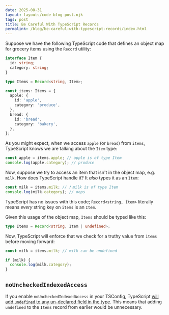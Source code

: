 ```yaml
---
date: 2025-08-31
layout: layouts/code-blog-post.njk
tags: post
title: Be Careful With TypeScript Records
permalink: /blog/be-careful-with-typescript-records/index.html
---
```


Suppose we have the following TypeScript code that defines an object map for grocery items using the `Record` utility:

```typescript
interface Item {
  id: string;
  category: string;
}

type Items = Record<string, Item>;

const items: Items = {
  apple: {
    id: 'apple',
    category: 'produce',
  },
  bread: {
    id: 'bread',
    category: 'bakery',
  },
};
```

As you might expect, when we access `apple` (or `bread`) from `items`, TypeScript knows we are talking about the `Item` type:

```typescript
const apple = items.apple; // apple is of type Item
console.log(apple.category); // produce
```

Now, suppose we try to access an item that isn't in the object map, e.g. `milk`. How does TypeScript handle it? It _also_ types it as an `Item`:

```typescript
const milk = items.milk; // ❗ milk is of type Item
console.log(milk.category); // oops
```

TypeScript has no issues with this code; `Record<string, Item>` literally means _every_ string key on `items` is an `Item`.

Given this usage of the object map, `Items` should be typed like this:

```typescript
type Items = Record<string, Item | undefined>;
```

Now, TypeScript will enforce that we check for a truthy value from `items` before moving forward:

```typescript
const milk = items.milk; // milk can be undefined

if (milk) {
  console.log(milk.category);
}
```

## `noUncheckedIndexedAccess`

If you enable `noUncheckedIndexedAccess` in your TSConfig, TypeScript [will add `undefined` to any un-declared field in the type](https://www.typescriptlang.org/tsconfig/#noUncheckedIndexedAccess). This means that adding `undefined` to the `Items` record from earlier would be unnecessary.
